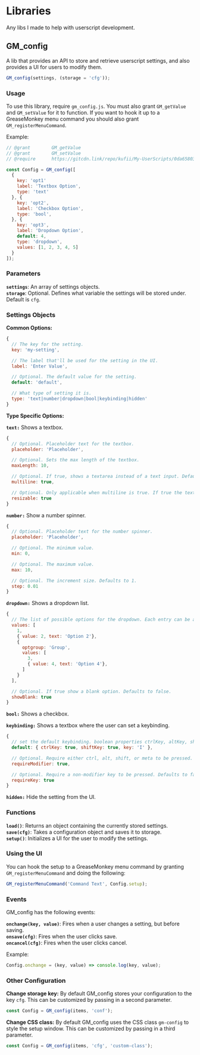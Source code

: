 # Libraries

Any libs I made to help with userscript development.

## GM_config

A lib that provides an API to store and retrieve userscript settings, and also provides a UI for users to modify them.

```javascript
GM_config(settings, (storage = 'cfg'));
```

### Usage

To use this library, require `gm_config.js`. You must also grant `GM_getValue` and `GM_setValue` for it to function. If you want to hook it up to a GreaseMonkey menu command you should also grant `GM_registerMenuCommand`.

Example:

```javascript
// @grant        GM_getValue
// @grant        GM_setValue
// @require      https://gitcdn.link/repo/kufii/My-UserScripts/0da6580322166d55090412d4c4488b2b5f7a40fb/libs/gm_config.js

const Config = GM_config([
  {
    key: 'opt1'
    label: 'Textbox Option',
    type: 'text'
  }, {
    key: 'opt2',
    label: 'Checkbox Option',
    type: 'bool',
  }, {
    key: 'opt3',
    label: 'Dropdown Option',
    default: 4,
    type: 'dropdown',
    values: [1, 2, 3, 4, 5]
  }
]);
```

### Parameters

**`settings`**: An array of settings objects.  
**`storage`**: Optional. Defines what variable the settings will be stored under. Default is `cfg`.

### Settings Objects

**Common Options:**

```javascript
{
  // The key for the setting.
  key: 'my-setting',

  // The label that'll be used for the setting in the UI.
  label: 'Enter Value',

  // Optional. The default value for the setting.
  default: 'default',

  // What type of setting it is.
  type: 'text|number|dropdown|bool|keybinding|hidden'
}
```

**Type Specific Options:**

**`text:`** Shows a textbox.

```javascript
{
  // Optional. Placeholder text for the textbox.
  placeholder: 'Placeholder',

  // Optional. Sets the max length of the textbox.
  maxLength: 10,

  // Optional. If true, shows a textarea instead of a text input. Defaults to false.
  multiline: true,

  // Optional. Only applicable when multiline is true. If true the textarea will be resizable. Defaults to false.
  resizable: true
}
```

**`number:`** Show a number spinner.

```javascript
{
  // Optional. Placeholder text for the number spinner.
  placeholder: 'Placeholder',

  // Optional. The minimum value.
  min: 0,

  // Optional. The maximum value.
  max: 10,

  // Optional. The increment size. Defaults to 1.
  step: 0.01
}
```

**`dropdown:`** Shows a dropdown list.

```javascript
{
  // The list of possible options for the dropdown. Each entry can be a value, an object with a text and value property, or an optgroup object.
  values: [
    1,
    { value: 2, text: 'Option 2'},
    {
      optgroup: 'Group',
      values: [
        3,
        { value: 4, text: 'Option 4'},
      ]
    }
  ],

  // Optional. If true show a blank option. Defaults to false.
  showBlank: true
}
```

**`bool:`** Shows a checkbox.

**`keybinding:`** Shows a textbox where the user can set a keybinding.

```javascript
{
  // set the default keybinding. boolean properties ctrlKey, altKey, shiftKey, and metaKey to set modifiers. char property key to set the key.
  default: { ctrlKey: true, shiftKey: true, key: 'I' },

  // Optional. Require either ctrl, alt, shift, or meta to be pressed. Defaults to false.
  requireModifier: true,

  // Optional. Require a non-modifier key to be pressed. Defaults to false.
  requireKey: true
}
```

**`hidden:`** Hide the setting from the UI.

### Functions

**`load()`**: Returns an object containing the currently stored settings.  
**`save(cfg)`**: Takes a configuration object and saves it to storage.  
**`setup()`**: Initializes a UI for the user to modify the settings.

### Using the UI

You can hook the setup to a GreaseMonkey menu command by granting `GM_registerMenuCommand` and doing the following:

```javascript
GM_registerMenuCommand('Command Text', Config.setup);
```

### Events

GM_config has the following events:

**`onchange(key, value)`**: Fires when a user changes a setting, but before saving.  
**`onsave(cfg)`**: Fires when the user clicks save.  
**`oncancel(cfg)`**: Fires when the user clicks cancel.

Example:

```javascript
Config.onchange = (key, value) => console.log(key, value);
```

### Other Configuration

**Change storage key:** By default GM_config stores your configuration to the key `cfg`. This can be customized by passing in a second parameter.

```javascript
const Config = GM_config(items, 'conf');
```

**Change CSS class:** By default GM_config uses the CSS class `gm-config` to style the setup window. This can be customized by passing in a third parameter.

```javascript
const Config = GM_config(items, 'cfg', 'custom-class');
```

